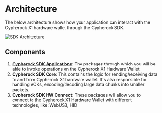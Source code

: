 # Architecture

The below architecture shows how your application can interact with the Cypherock
X1 hardware wallet through the Cypherock SDK.

![SDK Architecture](../assets/architecture.png)

## Components

1. [**Cypherock SDK Applications**](./apps/index.md): The packages through which you will be able
   to invoke operations on the Cypherock X1 Hardware Wallet
2. **Cypherock SDK Core**: This contains the logic for sending/receiving data
   to and from Cypherock X1 hardware wallet. It's also responsible for handling ACKs,
   encoding/decoding large data chunks into smaller packets.
3. **Cypherock SDK HW Connect**: These packages will allow you to connect to the
   Cypherock X1 Hardware Wallet with different technologies, like: WebUSB, HID
